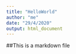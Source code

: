 ```yaml
---
title: "HelloWorld"
author: "me"
date: "29/4/2020"
output: html_document
---
```

##This is a markdown file
